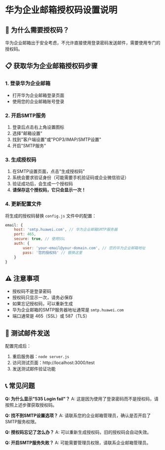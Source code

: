 # 华为企业邮箱授权码设置说明

## 🔑 为什么需要授权码？

华为企业邮箱出于安全考虑，不允许直接使用登录密码发送邮件，需要使用专门的授权码。

## 📋 获取华为企业邮箱授权码步骤

### 1. 登录华为企业邮箱
- 打开华为企业邮箱登录页面
- 使用您的企业邮箱账号登录

### 2. 开启SMTP服务
1. 登录后点击右上角设置图标
2. 选择"邮箱设置"
3. 找到"客户端设置"或"POP3/IMAP/SMTP设置"
4. 开启"SMTP服务"

### 3. 生成授权码
1. 在SMTP设置页面，点击"生成授权码"
2. 系统会要求验证身份（可能需要手机验证码或企业微信验证）
3. 验证成功后，会生成一个授权码
4. **请保存这个授权码，它只会显示一次！**

### 4. 更新配置文件
将生成的授权码替换 `config.js` 文件中的配置：

```javascript
email: {
    host: 'smtp.huawei.com', // 华为企业邮箱SMTP服务器
    port: 465,
    secure: true, // 使用SSL
    auth: {
        user: 'your-email@your-domain.com', // 您的华为企业邮箱地址
        pass: '您的授权码' // 替换这里
    }
}
```

## ⚠️ 注意事项

- 授权码不是登录密码
- 授权码只显示一次，请务必保存
- 如果忘记授权码，可以重新生成
- 华为企业邮箱的SMTP服务器地址通常是 `smtp.huawei.com`
- 端口通常是 465（SSL）或 587（TLS）

## 🔧 测试邮件发送

配置完成后：
1. 重启服务器：`node server.js`
2. 访问测试页面：http://localhost:3000/test
3. 发送测试邮件验证功能

## 📞 常见问题

**Q: 为什么显示"535 Login fail"？**
A: 这是因为使用了登录密码而不是授权码，请按照上述步骤获取授权码。

**Q: 找不到SMTP设置选项？**
A: 请联系您的企业邮箱管理员，确认是否开启了SMTP服务权限。

**Q: 授权码忘记了怎么办？**
A: 可以重新生成授权码，旧的授权码会自动失效。

**Q: 开启SMTP服务失败？**
A: 可能需要管理员权限，请联系企业邮箱管理员。

